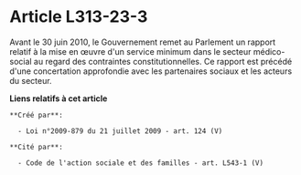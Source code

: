 # Article L313-23-3

Avant le 30 juin 2010, le Gouvernement remet au Parlement un rapport relatif à la mise en œuvre d'un service minimum dans le
secteur médico-social au regard des contraintes constitutionnelles. Ce rapport est précédé d'une concertation approfondie
avec les partenaires sociaux et les acteurs du secteur.

**Liens relatifs à cet article**

	**Créé par**:

	  - Loi n°2009-879 du 21 juillet 2009 - art. 124 (V)

	**Cité par**:

	  - Code de l'action sociale et des familles - art. L543-1 (V)
